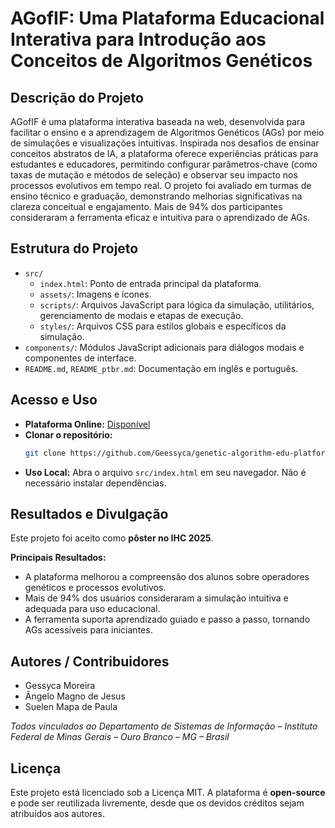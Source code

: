 # AGofIF: Uma Plataforma Educacional Interativa para Introdução aos Conceitos de Algoritmos Genéticos

## Descrição do Projeto
AGofIF é uma plataforma interativa baseada na web, desenvolvida para facilitar o ensino e a aprendizagem de Algoritmos Genéticos (AGs) por meio de simulações e visualizações intuitivas. Inspirada nos desafios de ensinar conceitos abstratos de IA, a plataforma oferece experiências práticas para estudantes e educadores, permitindo configurar parâmetros-chave (como taxas de mutação e métodos de seleção) e observar seu impacto nos processos evolutivos em tempo real. O projeto foi avaliado em turmas de ensino técnico e graduação, demonstrando melhorias significativas na clareza conceitual e engajamento. Mais de 94% dos participantes consideraram a ferramenta eficaz e intuitiva para o aprendizado de AGs.

## Estrutura do Projeto
- `src/`
  - `index.html`: Ponto de entrada principal da plataforma.
  - `assets/`: Imagens e ícones.
  - `scripts/`: Arquivos JavaScript para lógica da simulação, utilitários, gerenciamento de modais e etapas de execução.
  - `styles/`: Arquivos CSS para estilos globais e específicos da simulação.
- `components/`: Módulos JavaScript adicionais para diálogos modais e componentes de interface.
- `README.md`, `README_ptbr.md`: Documentação em inglês e português.

## Acesso e Uso
- **Plataforma Online:** [Disponível](https://agif1.vercel.app/)
- **Clonar o repositório:**
  ```sh
  git clone https://github.com/Geessyca/genetic-algorithm-edu-platform.git
  ```
- **Uso Local:**
  Abra o arquivo `src/index.html` em seu navegador. Não é necessário instalar dependências.

## Resultados e Divulgação
Este projeto foi aceito como **pôster no IHC 2025**. 

**Principais Resultados:**
- A plataforma melhorou a compreensão dos alunos sobre operadores genéticos e processos evolutivos.
- Mais de 94% dos usuários consideraram a simulação intuitiva e adequada para uso educacional.
- A ferramenta suporta aprendizado guiado e passo a passo, tornando AGs acessíveis para iniciantes.

## Autores / Contribuidores
- Gessyca Moreira
- Ângelo Magno de Jesus
- Suelen Mapa de Paula

*Todos vinculados ao Departamento de Sistemas de Informação – Instituto Federal de Minas Gerais – Ouro Branco – MG – Brasil*

## Licença
Este projeto está licenciado sob a Licença MIT. A plataforma é **open-source** e pode ser reutilizada livremente, desde que os devidos créditos sejam atribuídos aos autores.
